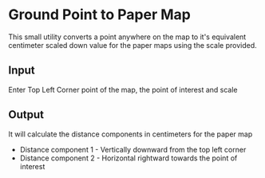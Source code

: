 
# Ground Point to Paper Map

This small utility converts a point anywhere on the map to it's equivalent centimeter scaled down value for the paper maps using the scale provided.

## Input

Enter Top Left Corner point of the map, the point of interest and scale

## Output

It will calculate the distance components in centimeters for the paper map

* Distance component 1 - Vertically downward from the top left corner
* Distance component 2 - Horizontal rightward towards the point of interest